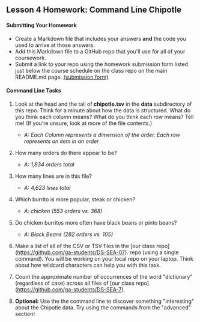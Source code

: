 ## Lesson 4 Homework: Command Line Chipotle

#### Submitting Your Homework

* Create a Markdown file that includes your answers **and** the code you used to arrive at those answers.
* Add this Markdown file to a GitHub repo that you'll use for all of your coursework.
* Submit a link to your repo using the homework submission form listed just below the course schedule on the class repo on the main README.md page. [(submission form)](https://docs.google.com/forms/d/e/1FAIpQLSewUusL-wsvGaqetR3PhKGmAWOqeMCJ28dq2S0dvplKors3yg/viewform)

#### Command Line Tasks

1. Look at the head and the tail of **chipotle.tsv** in the **data** subdirectory of this repo. Think for a minute about how the data is structured. What do you think each column means? What do you think each row means? Tell me! (If you're unsure, look at more of the file contents.)
   * *A: Each Column represents a dimension of the order.  Each row represents an item in an order*

2. How many orders do there appear to be?
   * *A: 1,834 orders total*

3. How many lines are in this file?
   * *A: 4,623 lines total*

4. Which burrito is more popular, steak or chicken?
   * *A: chicken (553 orders vs. 368)*
   
5. Do chicken burritos more often have black beans or pinto beans?
   * *A: Black Beans (282 orders vs. 105)*

6. Make a list of all of the CSV or TSV files in the [our class repo] (https://github.com/ga-students/DS-SEA-07). repo (using a single command). You will be working on your local repo on your laptop.  Think about how wildcard characters can help you with this task.
7. Count the approximate number of occurrences of the word "dictionary" (regardless of case) across all files of [our class repo] (https://github.com/ga-students/DS-SEA-7).
8. **Optional:** Use the the command line to discover something "interesting" about the Chipotle data. Try using the commands from the "advanced" section!
 
